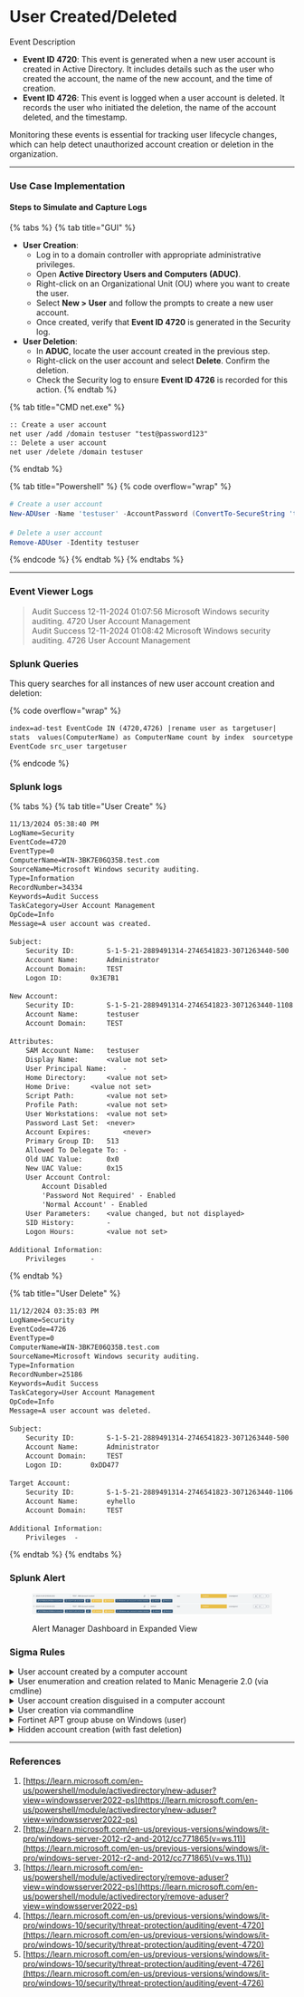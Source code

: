 # User Created/Deleted

Event Description

* **Event ID 4720**: This event is generated when a new user account is created in Active Directory. It includes details such as the user who created the account, the name of the new account, and the time of creation.
* **Event ID 4726**: This event is logged when a user account is deleted. It records the user who initiated the deletion, the name of the account deleted, and the timestamp.

Monitoring these events is essential for tracking user lifecycle changes, which can help detect unauthorized account creation or deletion in the organization.

***

### Use Case Implementation

#### Steps to Simulate and Capture Logs

{% tabs %}
{% tab title="GUI" %}
* **User Creation**:
  * Log in to a domain controller with appropriate administrative privileges.
  * Open **Active Directory Users and Computers (ADUC)**.
  * Right-click on an Organizational Unit (OU) where you want to create the user.
  * Select **New > User** and follow the prompts to create a new user account.
  * Once created, verify that **Event ID 4720** is generated in the Security log.
* **User Deletion**:
  * In **ADUC**, locate the user account created in the previous step.
  * Right-click on the user account and select **Delete**. Confirm the deletion.
  * Check the Security log to ensure **Event ID 4726** is recorded for this action.
{% endtab %}

{% tab title="CMD net.exe" %}
```batch
:: Create a user account
net user /add /domain testuser "test@password123"
:: Delete a user account
net user /delete /domain testuser
```
{% endtab %}

{% tab title="Powershell" %}
{% code overflow="wrap" %}
```powershell
# Create a user account
New-ADUser -Name 'testuser' -AccountPassword (ConvertTo-SecureString 'test@password123' -AsPlainText -Force) -Enabled $true

# Delete a user account
Remove-ADUser -Identity testuser
```
{% endcode %}
{% endtab %}
{% endtabs %}

***

### Event Viewer Logs

> Audit Success 12-11-2024 01:07:56 Microsoft Windows security auditing. 4720 User Account Management\
> Audit Success 12-11-2024 01:08:42 Microsoft Windows security auditing. 4726 User Account Management

### Splunk Queries

This query searches for all instances of new user account creation and deletion:

{% code overflow="wrap" %}
```splunk-spl
index=ad-test EventCode IN (4720,4726) |rename user as targetuser| stats  values(ComputerName) as ComputerName count by index  sourcetype EventCode src_user targetuser
```
{% endcode %}

### Splunk logs

{% tabs %}
{% tab title="User Create" %}
```
11/13/2024 05:38:40 PM
LogName=Security
EventCode=4720
EventType=0
ComputerName=WIN-3BK7E06Q35B.test.com
SourceName=Microsoft Windows security auditing.
Type=Information
RecordNumber=34334
Keywords=Audit Success
TaskCategory=User Account Management
OpCode=Info
Message=A user account was created.

Subject:
	Security ID:		S-1-5-21-2889491314-2746541823-3071263440-500
	Account Name:		Administrator
	Account Domain:		TEST
	Logon ID:		0x3E7B1

New Account:
	Security ID:		S-1-5-21-2889491314-2746541823-3071263440-1108
	Account Name:		testuser
	Account Domain:		TEST

Attributes:
	SAM Account Name:	testuser
	Display Name:		<value not set>
	User Principal Name:	-
	Home Directory:		<value not set>
	Home Drive:		<value not set>
	Script Path:		<value not set>
	Profile Path:		<value not set>
	User Workstations:	<value not set>
	Password Last Set:	<never>
	Account Expires:		<never>
	Primary Group ID:	513
	Allowed To Delegate To:	-
	Old UAC Value:		0x0
	New UAC Value:		0x15
	User Account Control:	
		Account Disabled
		'Password Not Required' - Enabled
		'Normal Account' - Enabled
	User Parameters:	<value changed, but not displayed>
	SID History:		-
	Logon Hours:		<value not set>

Additional Information:
	Privileges		-
```
{% endtab %}

{% tab title="User Delete" %}
```
11/12/2024 03:35:03 PM
LogName=Security
EventCode=4726
EventType=0
ComputerName=WIN-3BK7E06Q35B.test.com
SourceName=Microsoft Windows security auditing.
Type=Information
RecordNumber=25186
Keywords=Audit Success
TaskCategory=User Account Management
OpCode=Info
Message=A user account was deleted.

Subject:
	Security ID:		S-1-5-21-2889491314-2746541823-3071263440-500
	Account Name:		Administrator
	Account Domain:		TEST
	Logon ID:		0xDD477

Target Account:
	Security ID:		S-1-5-21-2889491314-2746541823-3071263440-1106
	Account Name:		eyhello
	Account Domain:		TEST

Additional Information:
	Privileges	-
```
{% endtab %}
{% endtabs %}

### Splunk Alert

<figure><img src="../../.gitbook/assets/image (3) (1).png" alt=""><figcaption><p>Alert Manager Dashboard in Expanded View</p></figcaption></figure>

### Sigma Rules

<details>

<summary>User account created by a computer account</summary>

```yaml
title: User account created by a computer account
description: Detects scenarios where an attacker would abuse some privileges while realying host credentials to escalate privileges.
references:
- https://docs.microsoft.com/en-us/windows/security/threat-protection/auditing/event-4741
tags:
- attack.persistence
- attack.t1136 # user creation
- attack.defense_evesion
- attack.t1036 # masquerading
author: mdecrevoisier
status: experimental
logsource:
  product: windows
  service: security
detection:
  selection:
    EventID: 4720
    SubjectUserName|endswith: '$' # Computer account
    SubjectUserSid|startswith: 'S-1-5-21-' # SYSTEM account 'S-1-5-18' would trigger a false positive
  filter:
    TargetUserName|endswith: '$' # covered in another rule: User account creation disguised in a computer account
  condition: selection
falsepositives:
- Exchange servers
level: high
```

{% code overflow="wrap" %}
```splunk-spl
source="WinEventLog:Security" EventCode=4720 SubjectUserName="*$" SubjectUserSid="S-1-5-21-*"
```
{% endcode %}

</details>

<details>

<summary>User enumeration and creation related to Manic Menagerie 2.0 (via cmdline)</summary>

```yaml
title: User enumeration and creation related to Manic Menagerie 2.0 (via cmdline)
description: Detects user enumeration and/or creation performed by Manic Menagerie.
references:
- https://unit42.paloaltonetworks.com/manic-menagerie-targets-web-hosting-and-it/
- https://www.cyber.gov.au/sites/default/files/2023-03/report_manic_menagerie.pdf
- https://csl.com.co/rid-hijacking/
tags:
- attack.persistence
- attack.t1136.001
author: mdecrevoisier
logsource:
  product: windows
  category: process_creation
detection:
  selection:
    Image|endswith:
      - \net1.exe
      - \net.exe
    CommandLine|contains:
      - iis_uses
      - iis_user
  condition: selection
falsepositives:
- Administrator activity 
level: medium

```

{% code overflow="wrap" %}
```splunk-spl
Image IN ("*\\net1.exe", "*\\net.exe") CommandLine IN ("*iis_uses*", "*iis_user*")
```
{% endcode %}

</details>

<details>

<summary>User account creation disguised in a computer account</summary>

```yaml
title: User account creation disguised in a computer account
description: Detects scenarios where an attacker creates a user account that fakes a computer account.
references:
- https://github.com/mdecrevoisier/EVTX-to-MITRE-Attack/tree/master/TA0003-Persistence/T1136-Create%20account
- https://www.securonix.com/blog/securonix-threat-labs-security-advisory-threat-actors-target-mssql-servers-in-dbjammer-to-deliver-freeworld-ransomware/
tags:
- attack.persistence
- attack.t1098 # account manipulation
- attack.t1136 # user creation
- attack.defense_evesion
- attack.t0136 # masquerading
author: mdecrevoisier
status: experimental
logsource:
  product: windows
  service: security
detection:

  selection_creation:
    EventID: 4720 # User account creation
    TargetUserName|endswith: '$'

  selection_renamed:
    EventID: 4781 # User account name change
    NewTargetUserName|endswith: '$' 

  filter:
    OldTargetUserName|endswith: '$' 

  condition: selection_creation or (selection_renamed and not filter)
falsepositives:
- None
level: high
```

{% code overflow="wrap" %}
```splunk-spl
source="WinEventLog:Security" (EventCode=4720 TargetUserName="*$") OR (EventCode=4781 NewTargetUserName="*$" NOT OldTargetUserName="*$")
```
{% endcode %}

</details>

<details>

<summary>User creation via commandline</summary>

```yaml
title: User creation via commandline
description: Detects scenarios where an attacker attempts to create a user via commandline.
references:
- https://github.com/mdecrevoisier/EVTX-to-MITRE-Attack/tree/master/TA0003-Persistence/T1136-Create%20account
- https://blogs.jpcert.or.jp/en/2016/01/windows-commands-abused-by-attackers.html
- https://thedfirreport.com/2021/11/15/exchange-exploit-leads-to-domain-wide-ransomware/
- https://attack.mitre.org/software/S0039/
- https://regex101.com/r/S6vTNM/1
tags:
- attack.persistence
- attack.t1136.001
- attack.t1136.002
author: mdecrevoisier
logsource:
  product: windows
  category: process_creation
detection:
  selection: # Full command example: 'net user <username> <password> /ADD'
    NewProcessName|endswith:
      - \net1.exe
      - \net.exe
    CommandLine|contains|all:
      - net
      - user
      - add
  condition: selection
falsepositives:
- Pentest
- Administrator activity
level: high
```

{% code overflow="wrap" %}
```splunk-spl
NewProcessName IN ("*\\net1.exe", "*\\net.exe") CommandLine="*net*" CommandLine="*user*" CommandLine="*add*"
```
{% endcode %}

</details>

<details>

<summary>Fortinet APT group abuse on Windows (user)</summary>

```yaml
title: Fortinet APT group abuse on Windows (user)
description: Detects scenarios where APT actors exploits Fortinet vulnerabilities to gain access into Windows infrastructure.
references:
- https://github.com/mdecrevoisier/EVTX-to-MITRE-Attack/tree/master/EVTX_full_APT_attack_steps
- https://www.aha.org/system/files/media/file/2021/05/fbi-flash-tlp-white-apt-actors-exploiting-fortinet-vulnerabilities-to-gain-access-for-malicious-activity-5-27-21.pdf
- https://www.securityweek.com/fbi-shares-iocs-apt-attacks-exploiting-fortinet-vulnerabilities
tags:
- attack.persistence
- attack.t1136
author: mdecrevoisier
status: experimental
logsource:
  product: windows
  service: security
detection:
  selection:
    EventID: 4720
    TargetUserName:
      - elie
      - WADGUtilityAccount
  condition: selection
falsepositives:
- None
level: high
```

{% code overflow="wrap" %}
```splunk-spl
source="WinEventLog:Security" EventCode=4720 TargetUserName IN ("elie", "WADGUtilityAccount")
```
{% endcode %}

</details>

<details>

<summary>Hidden account creation (with fast deletion)</summary>

```yaml
title: Hidden account creation (with fast deletion)
description: Detects scenarios where an attacker creates a hidden local account. See also rule "User account creation disguised in a computer account".
references:
- https://github.com/mdecrevoisier/EVTX-to-MITRE-Attack/tree/master/TA0003-Persistence/T1136-Create%20account
- https://github.com/wgpsec/CreateHiddenAccount
tags:
- attack.persistence
- attack.t1098 # account manipulation
- attack.t1136 # user creation
- attack.defense_evesion
- attack.t0136 # masquerading
author: mdecrevoisier
status: experimental
logsource:
  product: windows
  service: security
detection:
  selection_create:
    EventID: 4720
  selection_delete:
    EventID: 4726
  filter:
    Computer: '%domain_controllers%'
  condition: selection_create and selection_delete and not filter # requires grouping over 'TargetSid' to not mix different user accounts
  timeframe: 1m
falsepositives:
- IAM account lifecycle software
level: medium
```

{% code overflow="wrap" %}
```splunk-spl
source="WinEventLog:Security" EventCode=4720 EventCode=4726 NOT Computer="%domain_controllers%"
```
{% endcode %}

</details>

***

### References

1. [https://learn.microsoft.com/en-us/powershell/module/activedirectory/new-aduser?view=windowsserver2022-ps](https://learn.microsoft.com/en-us/powershell/module/activedirectory/new-aduser?view=windowsserver2022-ps)
2. [https://learn.microsoft.com/en-us/previous-versions/windows/it-pro/windows-server-2012-r2-and-2012/cc771865(v=ws.11)](https://learn.microsoft.com/en-us/previous-versions/windows/it-pro/windows-server-2012-r2-and-2012/cc771865\(v=ws.11\))
3. [https://learn.microsoft.com/en-us/powershell/module/activedirectory/remove-aduser?view=windowsserver2022-ps](https://learn.microsoft.com/en-us/powershell/module/activedirectory/remove-aduser?view=windowsserver2022-ps)
4. [https://learn.microsoft.com/en-us/previous-versions/windows/it-pro/windows-10/security/threat-protection/auditing/event-4720](https://learn.microsoft.com/en-us/previous-versions/windows/it-pro/windows-10/security/threat-protection/auditing/event-4720)
5. [https://learn.microsoft.com/en-us/previous-versions/windows/it-pro/windows-10/security/threat-protection/auditing/event-4726](https://learn.microsoft.com/en-us/previous-versions/windows/it-pro/windows-10/security/threat-protection/auditing/event-4726)
